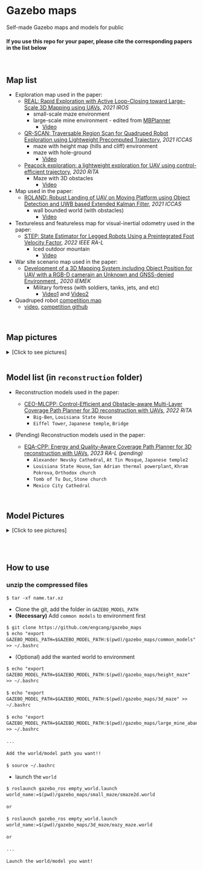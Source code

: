 # Gazebo maps
Self-made Gazebo maps and models for public

#### If you use this repo for your paper, please cite the corresponding papers in the list below

<br>

## Map list
+ Exploration map used in the paper:
  + [REAL: Rapid Exploration with Active Loop-Closing toward Large-Scale 3D Mapping using UAVs](https://ieeexplore.ieee.org/abstract/document/9636611), *2021 IROS*
    + small-scale maze environment
    + large-scale mine environment - edited from [MBPlanner](https://github.com/ntnu-arl/mbplanner_ros/tree/master/planner_gazebo_sim/worlds)
      + [Video](https://youtu.be/Ux6ir2_ayoY)
  + [QR-SCAN: Traversable Region Scan for Quadruped Robot Exploration using Lightweight Precomputed Trajectory](https://ieeexplore.ieee.org/abstract/document/9650025), *2021 ICCAS*
    + maze with height map (hills and cliff) environment
    + maze with hole-ground
      + [Video](https://youtu.be/bz7Ig6GnC-s)
  + [Peacock exploration: a lightweight exploration for UAV using control-efficient trajectory](https://link.springer.com/chapter/10.1007/978-981-16-4803-8_16), *2020 RiTA*
    + Maze with 3D obstacles
      + [Video](https://youtu.be/t3ysB8Y_GCU)
+ Map used in the paper:
  + [ROLAND: Robust Landing of UAV on Moving Platform using Object Detection and UWB based Extended Kalman Filter](https://ieeexplore.ieee.org/abstract/document/9649920), *2021 ICCAS*
    + wall bounded world (with obstacles)
      + [Video](https://youtu.be/lgHbKAFs7ao)
+ Textureless and featureless map for visual-inertial odometry used in the paper:
  + [STEP: State Estimator for Legged Robots Using a Preintegrated Foot Velocity Factor](https://ieeexplore.ieee.org/abstract/document/9712415), *2022 IEEE RA-L*
    + Iced outdoor mountain
      + [Video](https://youtu.be/NvkI6I0nX4c)
+ War site scenario map used in the paper:
  + [Development of a 3D Mapping System including Object Position for UAV with a RGB-D camerain an Unknown and GNSS-denied Environment
](https://koasas.kaist.ac.kr/handle/10203/277738), *2020 IEMEK*
    + Military fortress (with soldiers, tanks, jets, and etc)
      + [Video1](https://youtu.be/5t-6g7UWA7o) and [Video2](https://youtu.be/0L2FCupYuH8)
+ Quadruped robot [competition map](https://github.com/engcang/gazebo_map_for_khnp)
  + [video](https://youtu.be/6oXx2bvzU9Y), [competition github](https://github.com/Woojin-Seol/KVRC2021)

<br>

## Map pictures

<details><summary>[Click to see pictures]</summary>

+ small-scale maze

  <p align="center">
  <img src="images/smaze2d.png" width="300"/>
  </p>

+ large-scale mine

  <p align="center">
  <img src="images/lcmine1.png" width="300"/>
  <img src="images/lcmine2.png" width="300"/>
  </p>

+ maze with height maps

  <p align="center">
  <img src="images/quad.png" width="200"/>
  <img src="images/quad_cliff.png" width="200"/>
  <img src="images/quad_hill_high.png" width="200"/>
  </p>

+ maze with hole-ground

  <p align="center">
  <img src="images/quad_hole_ground.png" width="240"/>
  <img src="images/quad_hole_ground_hill_low.png" width="240"/>
  <img src="images/quad_hole_ground_mini.png" width="120"/>
  </p>

+ maze with 3D obstacles

  <p align="center">
  <img src="images/3dmaze.png" width="400"/>
  </p>

+ tall wall-bounded world

  <p align="center">
  <img src="images/bounding.png" width="250"/>
  <img src="images/bounding_obstacle.png" width="300"/>
  </p>

+ Iced outdoor mountain
  <p align="center">
  <img src="images/ice_mt2.png" width="300"/>
  <img src="images/ice_mt3.png" width="300"/>
  </p>

+ Military fortress
  <p align="center">
  <img src="images/mili.png" width="500"/>
  </p>

</details>


<br>

## Model list (in `reconstruction` folder)

+ Reconstruction models used in the paper:
    + [CEO-MLCPP: Control-Efficient and Obstacle-aware Multi-Layer Coverage Path Planner for 3D reconstruction with UAVs](https://github.com/engcang/CEO-MLCPP), *2022 RiTA*
        + `Big-Ben`, `Louisiana State House`
        + `Eiffel Tower`, `Japanese temple`, `Bridge`

+ (Pending) Reconstruction models used in the paper:
    + [EQA-CPP: Energy and Quality-Aware Coverage Path Planner for 3D reconstruction with UAVs](https://github.com/engcang/EQA-CPP), *2023 RA-L (pending)*
        + `Alexander Nevsky Cathedral`, `At Tin Mosque`, `Japanese temple2`
        + `Louisiana State House`, `San Adrian thermal powerplant`, `Khram Pokrova`, `Orthodox church`
        + `Tomb of Tu Duc`, `Stone church`
        + `Mexico City Cathedral`

<br>

## Model Pictures

<details><summary>[Click to see pictures]</summary>

+ Models in `recon1.tar.xz` file (`Big-Ben`, `Louisiana State House`, `Eiffel Tower`, `Japanese temple`, `Bridge`)

  <p align="center">
  <img src="images/recon1.png" width="550"/>
  </p>

+ Models in `recon2.tar.xz` file (`Alexander Nevsky Cathedral`, `At Tin Mosque`, `Japanese temple2`)

  <p align="center">
  <img src="images/recon2.png" width="550"/>
  </p>

+ Models in `recon3.tar.xz` file (`San Adrian thermal powerplant`, `Khram Pokrova`, `Orthodox church`)

  <p align="center">
  <img src="images/recon3.png" width="550"/>
  </p>

+ Models in `recon4.tar.xz` file (`Tomb of Tu Duc`, `Stone church`)

  <p align="center">
  <img src="images/recon4.png" width="550"/>
  </p>

+ Models in `recon5.tar.xz` file (`Mexico City Cathedral`)

  <p align="center">
  <img src="images/recon5.png" width="550"/>
  </p>
</details>

<br><br>

## How to use
### unzip the compressed files
```shell
$ tar -xf name.tar.xz
```
+ Clone the git, add the folder in `GAZEBO_MODEL_PATH`
+ **(Necessary)** Add `common models` to environment first
~~~shell
$ git clone https://github.com/engcang/gazebo_maps
$ echo "export GAZEBO_MODEL_PATH=$GAZEBO_MODEL_PATH:$(pwd)/gazebo_maps/common_models" >> ~/.bashrc
~~~

+ (Optional) add the wanted world to environment
~~~shell
$ echo "export GAZEBO_MODEL_PATH=$GAZEBO_MODEL_PATH:$(pwd)/gazebo_maps/height_maze" >> ~/.bashrc

$ echo "export GAZEBO_MODEL_PATH=$GAZEBO_MODEL_PATH:$(pwd)/gazebo_maps/3d_maze" >> ~/.bashrc

$ echo "export GAZEBO_MODEL_PATH=$GAZEBO_MODEL_PATH:$(pwd)/gazebo_maps/large_mine_abandoned" >> ~/.bashrc

...

Add the world/model path you want!!

$ source ~/.bashrc
~~~

+ launch the `world`
~~~shell
$ roslaunch gazebo_ros empty_world.launch world_name:=$(pwd)/gazebo_maps/small_maze/smaze2d.world

or

$ roslaunch gazebo_ros empty_world.launch world_name:=$(pwd)/gazebo_maps/3d_maze/eazy_maze.world

or

...

Launch the world/model you want!
~~~
